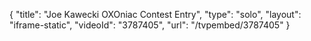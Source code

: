 {
    "title": "Joe Kawecki OXOniac Contest Entry",
    "type": "solo",
    "layout": "iframe-static",
    "videoId": "3787405",
    "url": "\/tvpembed\/3787405"
}